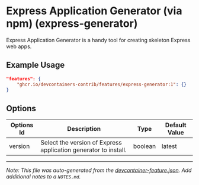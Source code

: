 
# Express Application Generator (via npm) (express-generator)

Express Application Generator is a handy tool for creating skeleton Express web apps.

## Example Usage

```json
"features": {
    "ghcr.io/devcontainers-contrib/features/express-generator:1": {}
}
```

## Options

| Options Id | Description | Type | Default Value |
|-----|-----|-----|-----|
| version | Select the version of Express application generator to install. | boolean | latest |



---

_Note: This file was auto-generated from the [devcontainer-feature.json](https://github.com/devcontainers-contrib/features/blob/main/src/express-generator/devcontainer-feature.json).  Add additional notes to a `NOTES.md`._
